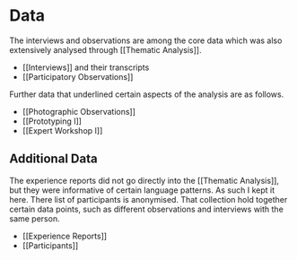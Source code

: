 # Data
The interviews and observations are among the core data which was also extensively analysed through [[Thematic Analysis]].

- [[Interviews]] and their transcripts
- [[Participatory Observations]] 

Further data that underlined certain aspects of the analysis are as follows.

- [[Photographic Observations]]
- [[Prototyping I]]
- [[Expert Workshop I]]

## Additional Data
The experience reports did not go directly into the [[Thematic Analysis]], but they were informative of certain language patterns. As such I kept it here. There list of participants is anonymised. That collection hold together certain data points, such as different observations and interviews with the same person.

- [[Experience Reports]]
- [[Participants]]  